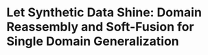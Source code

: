 # Let Synthetic Data Shine: Domain Reassembly and Soft-Fusion for Single Domain Generalization
<!---
[![PWC](https://img.shields.io/endpoint.svg?url=https://paperswithcode.com/badge/sora-singular-value-decomposed-low-rank/domain-adaptation-on-cityscapes-to-acdc)](https://paperswithcode.com/sota/domain-adaptation-on-cityscapes-to-acdc?p=sora-singular-value-decomposed-low-rank) <br />	
[![PWC](https://img.shields.io/endpoint.svg?url=https://paperswithcode.com/badge/sora-singular-value-decomposed-low-rank/domain-generalization-on-gta-to-avg)](https://paperswithcode.com/sota/domain-generalization-on-gta-to-avg?p=sora-singular-value-decomposed-low-rank) <br />
---

![framework](assets/framework.png)

###abstract
Single Domain Generalization (SDG) aims to train models with consistent performance across diverse scenarios using data from a single source.  While using latent diffusion models (LDMs) show promise in augmenting limited source data, we demonstrate that directly using synthetic data can be detrimental due to significant feature distribution discrepancies between synthetic and real target domains, leading to performance degradation. To address this issue, we propose Discriminative Domain Reassembly and Soft-Fusion (DRSF), a training framework leveraging synthetic data to improve model generalization. We employ LDMs to produce diverse pseudo-target domain samples and introduce two key modules to handle distribution bias. First, Discriminative Feature Decoupling and Reassembly (DFDR) module uses entropy-guided attention to recalibrate channel-level features, suppressing synthetic noise while preserving semantic consistency. Second, Multi-pseudo-domain Soft Fusion (MDSF) module uses adversarial training with latent-space feature interpolation, creating continuous feature transitions between domains. Extensive SDG experiments on object detection and semantic segmentation tasks demonstrate that DRSF achieves substantial performance gains with only marginal computational overhead. Notably, DRSF's plug-and-play architecture enables seamless integration with unsupervised domain adaptation paradigms, underscoring its broad applicability in addressing diverse and real-world domain challenges.


<section class="section" id="BibTeX">
  <div class="container is-max-desktop content">
    <h2 class="title">BibTeX</h2>
    <pre><code>@Article{xx,
      title        = {xxx},
      author       = {xx},
      journal      = {xx},
      year         = {xx}
}</code></pre>
  </div>
</section>
